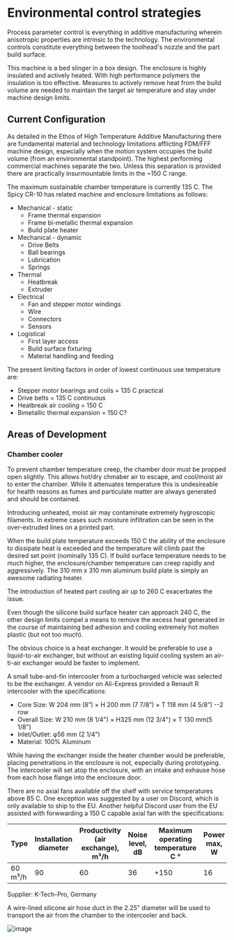 # Environmental control strategies

Process parameter control is everything in additive manufacturing wherein anisotropic properties are intrinsic to the technology. The environmental controls constitute everything between the toolhead's nozzle and the part build surface.

This machine is a bed slinger in a box design. The enclosure is highly insulated and actively heated. With high performance polymers the insulation is too effective. Measures to actively remove heat from the build volume are needed to maintain the target air temperature and stay under machine design limits.

## Current Configuration

As detailed in the Ethos of High Temperature Additive Manufacturing there are fundamental material and technology limitations afflicting FDM/FFF machine design, especially when the motion system occupies the build volume (from an environmental standpoint). The highest performing commercial machines separate the two. Unless this separation is provided there are practically insurmountable limits in the ~150 C range.

The maximum sustainable chamber temperature is currently 135 C. The Spicy CR-10 has related machine and enclosure limitations as follows:

- Mechanical - static
    - Frame thermal expansion
    - Frame bi-metallic thermal expansion
    - Build plate heater
- Mechanical - dynamic
    - Drive Belts
    - Ball bearings
    - Lubrication
    - Springs
- Thermal
    - Heatbreak
    - Extruder
- Electrical
    - Fan and stepper motor windings
    - Wire
    - Connectors
    - Sensors
- Logistical
    - First layer access
    - Build surface fixturing
    - Material handling and feeding

The present limiting factors in order of lowest continuous use temperature are:
- Stepper motor bearings and coils = 135 C practical
- Drive belts = 135 C continuous
- Heatbreak air cooling = 150 C
- Bimetallic thermal expansion = 150 C?

## Areas of Development

### Chamber cooler

To prevent chamber temperature creep, the chamber door must be propped open slightly. This allows hot/dry chmaber air to escape, and cool/moist air to enter the chamber. While it attenuates temperature this is undesireable for health reasons as fumes and particulate matter are always generated and should be contained.

Introducing unheated, moist air may contaminate extremely hygroscopic filaments. In extreme cases such moisture infiltration can be seen in the over-extruded lines on a printed part.

When the build plate temperature exceeds 150 C the ability of the enclosure to dissipate heat is exceeded and the temperature will climb past the desired set point (nominally 135 C). If build surface temperature needs to be much higher, the enclosure/chamber temperature can creep rapidly and aggressively. The 310 mm x 310 mm aluminum build plate is simply an awesome radiating heater.

The introduction of heated part cooling air up to 260 C exacerbates the issue.

Even though the silicone build surface heater can approach 240 C, the other design limits compel a means to remove the excess heat generated in the course of maintaining bed adhesion and cooling extremely hot molten plastic (but not too much).

The obvious choice is a heat exchanger. It would be preferable to use a liquid-to-air exchanger, but without an existing liquid cooling system an air-ti-air exchanger would be faster to implement.

A small tube-and-fin intercooler from a turbocharged vehicle was selected to be the exchanger. A vendor on Ali-Express provided a Renault R intercooler with the specifications:
   - Core Size: W 204 mm (8”) × H 200 mm (7 7/8”) × T 118 mm (4 5/8”) --2 row
   - Overall Size: W 210 mm (8 1/4") × H325 mm (12 3/4") × T 130 mm(5 1/8")
   - Inlet/Outlet: φ56 mm (2 1/4")
   - Material: 100%  Aluminum


While having the exchanger inside the heater chamber would be preferable, placing penetrations in the enclosure is not, especially during prototyping. The intercooler will set atop the enclosure, with an intake and exhause hose from each hose flange into the enclosure door.

There are no axial fans available off the shelf with service temperatures above 85 C. One exception was suggested by a user on Discord, which is only available to ship to the EU. Another helpful Discord user from the EU assisted with forwwarding a 150 C capable axial fan with the specifications:

|Type|Installation diameter|Productivity (air exchange), m³/h|Noise level, dB|Maximum operating temperature C °|Power max, W|Rotation frequency, rpm|Dimensions|Pressure, max, Pa|current, A.|Phase/voltage 50Hz|
|-------|-------|-------|-------|-------|-------|-------|-------|-------|-------|-------|
|60 m³/h|90|60|36|+150|16|2500|93x93x25|50|0.096|1f / 230V|

Supplier: K-Tech-Pro, Germany

A wire-lined silicone air hose duct in the 2.25" diameter will be used to transport the air from the chamber to the intercooler and back.


![image](https://github.com/levins-law/Spicy-CR-10/assets/74157293/b3ed046d-15b5-411e-85fb-8e165f75e4ec)
